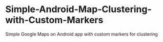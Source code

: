 # Simple-Android-Map-Clustering-with-Custom-Markers
Simple Google Maps on Android app with custom markers for clustering
